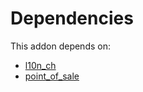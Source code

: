 # Dependencies

This addon depends on:

- [l10n_ch](https://github.com/bringout/oca-ocb-l10n_europe/tree/dc4fd57ffd5b71278a780f2d078ae6040ffd0404/odoo-bringout-oca-ocb-l10n_ch)
- [point_of_sale](https://github.com/bringout/oca-ocb-sale/tree/3531a720906f8e17d5fa4dafe32471b2aada3721/odoo-bringout-oca-ocb-point_of_sale)
